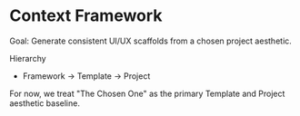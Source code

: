 ﻿# Context Framework

Goal: Generate consistent UI/UX scaffolds from a chosen project aesthetic.

Hierarchy
- Framework → Template → Project

For now, we treat "The Chosen One" as the primary Template and Project aesthetic baseline.

